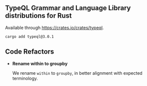 
## TypeQL Grammar and Language Library distributions for Rust

Available through https://crates.io/crates/typeql.
```
cargo add typeql@3.0.1
```

## Code Refactors
- **Rename within to groupby**
  
  We rename `within` to `groupby`, in better alignment with expected terminology.
  